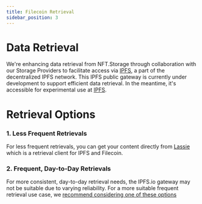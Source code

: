 ```yaml
---
title: Filecoin Retrieval
sidebar_position: 3
---
```


# Data Retrieval

We're enhancing data retrieval from NFT.Storage through collaboration with our Storage Providers to facilitate access via [IPFS](https://ipfs.io), a part of the decentralized IPFS network. This IPFS public gateway is currently under development to support efficient data retrieval. In the meantime, it's accessible for experimental use at [IPFS](https://ipfs.io/ipfs/YOUR_CID).

# Retrieval Options

### 1. Less Frequent Retrievals

For less frequent retrievals, you can get your content directly from [Lassie](https://docs.filecoin.io/basics/how-retrieval-works/basic-retrieval) which is a retrieval client for IPFS and Filecoin.

### 2. Frequent, Day-to-Day Retrievals

For more consistent, day-to-day retrieval needs, the IPFS.io gateway may not be suitable due to varying reliability. For a more suitable frequent retrieval use case, we [recommend considering one of these options](https://nft.storage/blog/onboard-nft-data-to-ipfs)
